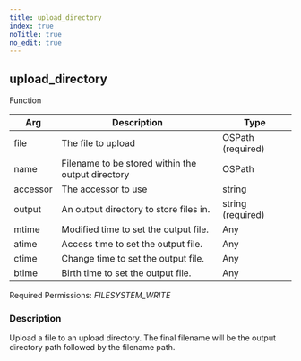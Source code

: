 ```yaml
---
title: upload_directory
index: true
noTitle: true
no_edit: true
---
```




<div class="vql_item"></div>


## upload_directory
<span class='vql_type pull-right page-header'>Function</span>



<div class="vqlargs"></div>

Arg | Description | Type
----|-------------|-----
file|The file to upload|OSPath (required)
name|Filename to be stored within the output directory|OSPath
accessor|The accessor to use|string
output|An output directory to store files in.|string (required)
mtime|Modified time to set the output file.|Any
atime|Access time to set the output file.|Any
ctime|Change time to set the output file.|Any
btime|Birth time to set the output file.|Any

Required Permissions: 
<i class="linkcolour label pull-right label-success">FILESYSTEM_WRITE</i>

### Description

Upload a file to an upload directory. The final filename will be
the output directory path followed by the filename path.


